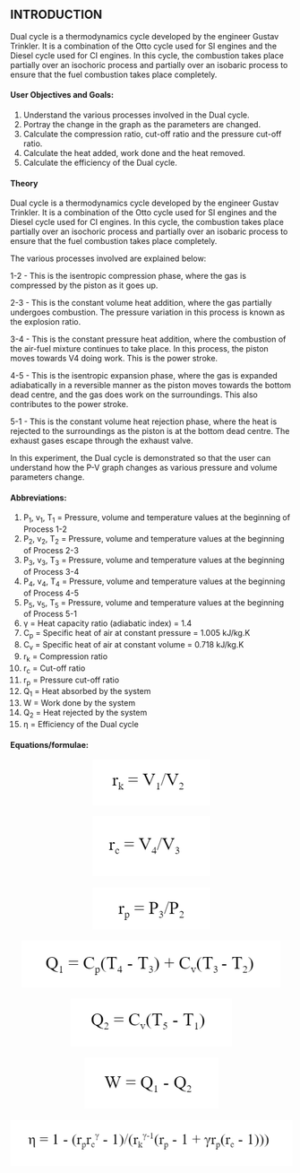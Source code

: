## INTRODUCTION<br>

Dual cycle is a thermodynamics cycle developed by the engineer Gustav Trinkler. It is a combination of the Otto cycle used for SI engines and the Diesel cycle used for CI engines. In this cycle, the combustion takes place partially over an isochoric process and partially over an isobaric process to ensure that the fuel combustion takes place completely.

#### User Objectives and Goals:<br>

1. Understand the various processes involved in the Dual cycle.
2. Portray the change in the graph as the parameters are changed.
3. Calculate the compression ratio, cut-off ratio and the pressure cut-off ratio.
4. Calculate the heat added, work done and the heat removed.
5. Calculate the efficiency of the Dual cycle.

#### Theory<br>

Dual cycle is a thermodynamics cycle developed by the engineer Gustav Trinkler. It is a combination of the Otto cycle used for SI engines and the Diesel cycle used for CI engines. In this cycle, the combustion takes place partially over an isochoric process and partially over an isobaric process to ensure that the fuel combustion takes place completely.

The various processes involved are explained below:

1-2 - This is the isentropic compression phase, where the gas is compressed by the piston as it goes up.

2-3 - This is the constant volume heat addition, where the gas partially undergoes combustion. The pressure variation in this process is known as the explosion ratio.

3-4 - This is the constant pressure heat addition, where the combustion of the air-fuel mixture continues to take place. In this process, the piston moves towards V4 doing work. This is the power stroke.

4-5 - This is the isentropic expansion phase, where the gas is expanded adiabatically in a reversible manner as the piston moves towards the bottom dead centre, and the gas does work on the surroundings. This also contributes to the power stroke.

5-1 - This is the constant volume heat rejection phase, where the heat is rejected to the surroundings as the piston is at the bottom dead centre. The exhaust gases escape through the exhaust valve.

In this experiment, the Dual cycle is demonstrated so that the user can understand how the P-V graph changes as various pressure and volume parameters change.


#### Abbreviations:<br>

1. P<sub>1</sub>, v<sub>1</sub>, T<sub>1</sub> = Pressure, volume and temperature values at the beginning of Process 1-2
2. P<sub>2</sub>, v<sub>2</sub>, T<sub>2</sub> = Pressure, volume and temperature values at the beginning of Process 2-3
3. P<sub>3</sub>, v<sub>3</sub>, T<sub>3</sub> = Pressure, volume and temperature values at the beginning of Process 3-4
4. P<sub>4</sub>, v<sub>4</sub>, T<sub>4</sub> = Pressure, volume and temperature values at the beginning of Process 4-5
5. P<sub>5</sub>, v<sub>5</sub>, T<sub>5</sub> = Pressure, volume and temperature values at the beginning of Process 5-1
6. γ = Heat capacity ratio (adiabatic index) = 1.4
7. C<sub>p</sub> = Specific heat of air at constant pressure = 1.005 kJ/kg.K
8. C<sub>v</sub> = Specific heat of air at constant volume = 0.718 kJ/kg.K
9. r<sub>k</sub> = Compression ratio
10. r<sub>c</sub> = Cut-off ratio
11. r<sub>p</sub> = Pressure cut-off ratio
12. Q<sub>1</sub> = Heat absorbed by the system
13. W = Work done by the system
14. Q<sub>2</sub> = Heat rejected by the system
15. η = Efficiency of the Dual cycle


#### Equations/formulae:<br>

<center><img src="./images/equations/eq1.png" /></center>
<br>

<center><img src="./images/equations/eq2.png" /></center>
<br>

<center><img src="./images/equations/eq3.png" /></center>
<br>

<center><img src="./images/equations/eq4.png" /></center>
<br>

<center><img src="./images/equations/eq5.png" /></center>
<br>

<center><img src="./images/equations/eq6.png" /></center>
<br>

<center><img src="./images/equations/eq7.png" /></center>
<br>
